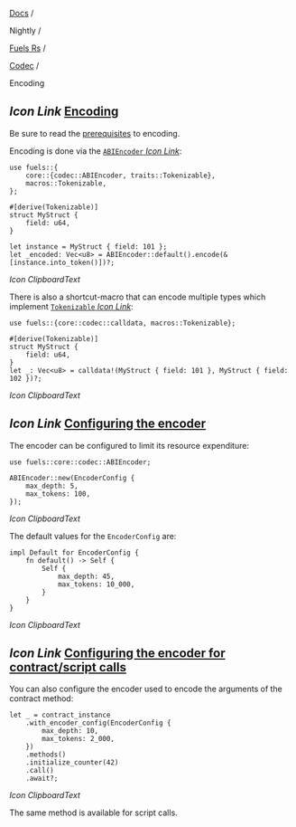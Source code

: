 [Docs](https://docs.fuel.network/) /

Nightly  /

[Fuels Rs](https://docs.fuel.network/docs/nightly/fuels-rs/) /

[Codec](https://docs.fuel.network/docs/nightly/fuels-rs/codec/) /

Encoding

## _Icon Link_ [Encoding](https://docs.fuel.network/docs/nightly/fuels-rs/codec/encoding/\#encoding)

Be sure to read the [prerequisites](https://docs.fuel.network/docs/nightly/nightly/#prerequisites-for-decodingencoding) to encoding.

Encoding is done via the [`ABIEncoder` _Icon Link_](https://docs.rs/fuels/latest/fuels/core/codec/struct.ABIEncoder.html):

```fuel_Box fuel_Box-idXKMmm-css
use fuels::{
    core::{codec::ABIEncoder, traits::Tokenizable},
    macros::Tokenizable,
};

#[derive(Tokenizable)]
struct MyStruct {
    field: u64,
}

let instance = MyStruct { field: 101 };
let _encoded: Vec<u8> = ABIEncoder::default().encode(&[instance.into_token()])?;
```

_Icon ClipboardText_

There is also a shortcut-macro that can encode multiple types which implement [`Tokenizable` _Icon Link_](https://docs.rs/fuels/latest/fuels/core/traits/trait.Tokenizable.html):

```fuel_Box fuel_Box-idXKMmm-css
use fuels::{core::codec::calldata, macros::Tokenizable};

#[derive(Tokenizable)]
struct MyStruct {
    field: u64,
}
let _: Vec<u8> = calldata!(MyStruct { field: 101 }, MyStruct { field: 102 })?;
```

_Icon ClipboardText_

## _Icon Link_ [Configuring the encoder](https://docs.fuel.network/docs/nightly/fuels-rs/codec/encoding/\#configuring-the-encoder)

The encoder can be configured to limit its resource expenditure:

```fuel_Box fuel_Box-idXKMmm-css
use fuels::core::codec::ABIEncoder;

ABIEncoder::new(EncoderConfig {
    max_depth: 5,
    max_tokens: 100,
});
```

_Icon ClipboardText_

The default values for the `EncoderConfig` are:

```fuel_Box fuel_Box-idXKMmm-css
impl Default for EncoderConfig {
    fn default() -> Self {
        Self {
            max_depth: 45,
            max_tokens: 10_000,
        }
    }
}
```

_Icon ClipboardText_

## _Icon Link_ [Configuring the encoder for contract/script calls](https://docs.fuel.network/docs/nightly/fuels-rs/codec/encoding/\#configuring-the-encoder-for-contractscript-calls)

You can also configure the encoder used to encode the arguments of the contract method:

```fuel_Box fuel_Box-idXKMmm-css
let _ = contract_instance
    .with_encoder_config(EncoderConfig {
        max_depth: 10,
        max_tokens: 2_000,
    })
    .methods()
    .initialize_counter(42)
    .call()
    .await?;
```

_Icon ClipboardText_

The same method is available for script calls.